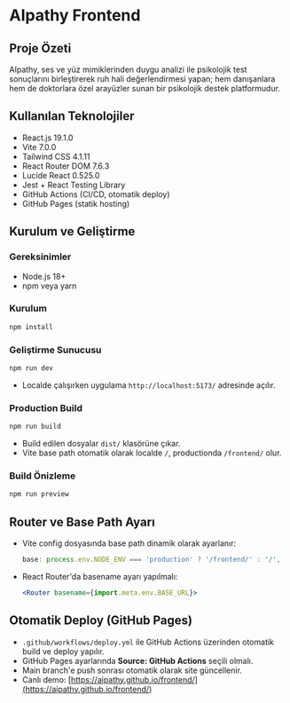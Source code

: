 # AIpathy Frontend

## Proje Özeti

AIpathy, ses ve yüz mimiklerinden duygu analizi ile psikolojik test sonuçlarını birleştirerek ruh hali değerlendirmesi yapan; hem danışanlara hem de doktorlara özel arayüzler sunan bir psikolojik destek platformudur.

## Kullanılan Teknolojiler

- React.js 19.1.0
- Vite 7.0.0
- Tailwind CSS 4.1.11
- React Router DOM 7.6.3
- Lucide React 0.525.0
- Jest + React Testing Library
- GitHub Actions (CI/CD, otomatik deploy)
- GitHub Pages (statik hosting)

## Kurulum ve Geliştirme

### Gereksinimler
- Node.js 18+
- npm veya yarn

### Kurulum

```bash
npm install
```

### Geliştirme Sunucusu

```bash
npm run dev
```

- Localde çalışırken uygulama `http://localhost:5173/` adresinde açılır.

### Production Build

```bash
npm run build
```

- Build edilen dosyalar `dist/` klasörüne çıkar.
- Vite base path otomatik olarak localde `/`, productionda `/frontend/` olur.

### Build Önizleme

```bash
npm run preview
```

## Router ve Base Path Ayarı

- Vite config dosyasında base path dinamik olarak ayarlanır:
  ```js
  base: process.env.NODE_ENV === 'production' ? '/frontend/' : '/',
  ```
- React Router'da basename ayarı yapılmalı:
  ```jsx
  <Router basename={import.meta.env.BASE_URL}>
  ```

## Otomatik Deploy (GitHub Pages)

- `.github/workflows/deploy.yml` ile GitHub Actions üzerinden otomatik build ve deploy yapılır.
- GitHub Pages ayarlarında **Source: GitHub Actions** seçili olmalı.
- Main branch'e push sonrası otomatik olarak site güncellenir.
- Canlı demo: [https://aipathy.github.io/frontend/](https://aipathy.github.io/frontend/)